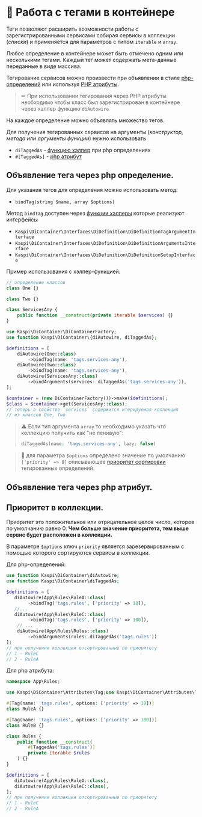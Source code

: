 # 🔖 Работа с тегами в контейнере
Теги позволяют расширить возможности работы с зарегистрированными сервисами
собирая сервисы в коллекции (_списки_) и применяется для параметров с типом `iterable` и `array`.

Любое определение в контейнере может быть отмечено
одним или несколькими тегами.
Каждый тег может содержать мета-данные переданные в виде массива.

Тегирование сервисов можно произвести при объявлении в стиле [php-определений](https://github.com/agdobrynin/di-container/blob/main/docs/01-php-definition.md)
или используя [PHP атрибуты](https://github.com/agdobrynin/di-container/blob/main/docs/02-attribute-definition.md).
> ✏ При использовании тегирования через PHP атрибуты необходимо чтобы
> класс был зарегистрирован в контейнере через хэлпер функцию `diAutowire`

На каждое определение можно объявлять множество тегов.

Для получения тегированных сервисов на аргументы (_конструктор, метода или аргументы функции_) нужно использовать
- `diTaggedAs` - [функцию хэлпер](https://github.com/agdobrynin/di-container/blob/main/docs/01-php-definition.md#ditaggedas) при php определениях 
- `#[TaggedAs]` - [php атрибут](https://github.com/agdobrynin/di-container/blob/main/docs/02-attribute-definition.md#taggedas) 

## Объявление тега через php определение.
Для указания тегов для определения можно использовать метод:

* `bindTag(string $name, array $options)`

Метод `bindTag` доступен через [функции хэлперы](https://github.com/agdobrynin/di-container/blob/main/docs/01-php-definition.md#%D0%BE%D0%B1%D1%8A%D1%8F%D0%B2%D0%BB%D0%B5%D0%BD%D0%B8%D1%8F-%D1%87%D0%B5%D1%80%D0%B5%D0%B7-%D1%84%D1%83%D0%BD%D0%BA%D1%86%D0%B8%D0%B8-%D1%85%D1%8D%D0%BB%D0%BF%D0%B5%D1%80%D1%8B)
которые реализуют интерфейсы 
- `Kaspi\DiContainer\Interfaces\DiDefinition\DiDefinitionTagArgumentInterface`
- `Kaspi\DiContainer\Interfaces\DiDefinition\DiDefinitionArgumentsInterface`
- `Kaspi\DiContainer\Interfaces\DiDefinition\DiDefinitionSetupInterface`


Пример использования с хэлпер-функцией:
```php
// определение классов
class One {}

class Two {}

class ServicesAny {
    public function __construct(private iterable $services) {}
}
```
```php
use Kaspi\DiContainer\DiContainerFactory;
use function Kaspi\DiContainer\{diAutowire, diTaggedAs};

$definitions = [
    diAutowire(One::class)
        ->bindTag(name: 'tags.services-any'),
    diAutowire(Two::class)
        ->bindTag(name: 'tags.services-any'),
    diAutowire(ServicesAny::class)
        ->bindArguments(services: diTaggedAs('tags.services-any')),
];

$container = (new DiContainerFactory())->make($definitions);
$class = $container->get(ServicesAny::class);
// теперь в свойстве `services` содержится итерируемая коллекция
// из классов One, Two
```
> ⚠ Если тип аргумента `array` то необходимо указать что коллекцию получить как "не ленивую":
> ```php
> diTaggedAs(name: 'tags.services-any', lazy: false)
> ```

> 📝 для параметра `$options` определено значение по умолчанию
> `['priority' => 0]` описывающее [приоритет сортировки](#приоритет-в-коллекции)
> тегированных определений.


## Объявление тега через php атрибут.

## Приоритет в коллекции.
Приоритет это положительное или отрицательное целое число,
которое по умолчанию равно 0.
**Чем больше значение приоритета, тем выше сервис будет расположен в коллекции.**

В параметре `$options` ключ `priority` является зарезервированным с помощью которого сортируются сервисы в коллекции.

Для php-определений:
```php
use function Kaspi\DiContainer\diAutowire;
use function Kaspi\DiContainer\diTaggedAs;

$definitions = [
   diAutowire(App\Rules\RuleA::class)
        ->bindTag('tags.rules', ['priority' => 10]),
   //...
   diAutowire(App\Rules\RuleC::class)
        ->bindTag('tags.rules', ['priority' => 100]),
    // ...
    diAutowire(App\Rules\Rules::class)
        ->bindArguments(rules: diTaggedAs('tags.rules'))     
];
// при получении коллекции отсортированные по приоритету
// 1 - RuleC
// 2 - RuleA
```
Для php атрибута:

```php
namespace App\Rules;

use Kaspi\DiContainer\Attributes\Tag;use Kaspi\DiContainer\Attributes\TaggedAs;

#[Tag(name: 'tags.rules', options: ['priority' => 10])]
class RuleA {}

#[Tag(name: 'tags.rules', options: ['priority' => 100])]
class RuleB {}

class Rules {
    public function __construct(
        #[TaggedAs('tags.rules')]
        private iterable $rules
    ) {}
}

$definitions = [
   diAutowire(App\Rules\RuleA::class),
   diAutowire(App\Rules\RuleC::class),
];
// при получении коллекции отсортированные по приоритету
// 1 - RuleC
// 2 - RuleA
```
